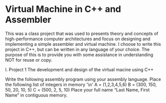 # Virtual Machine in C++ and Assembler
This was a class project that was used to presents theory and concepts of high-performance computer architectures and focus on designing and implementing a simple assembler and virtual machine. I choose to write this project in C++, but can be written in any language of your choice.  The purpose of this is to provide you with some assistance in understanding NOT for reuse or copy.

I. Project 1
  The development and design of the virtual macine using C++
    
  
  Write the following assembly program using your assembly language.
  Place the following list of integers in memory 
  '\n' A = (1,2,3,4,5,6)
  B = (300, 150, 50, 20, 10, 5)
  C = (500, 2, 5, 10)
  Place your full name “Last Name, First Name” in contiguous memory.
  
